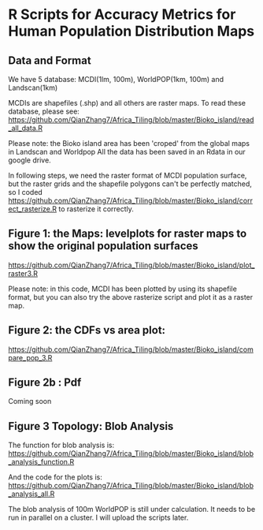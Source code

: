 # R Scripts for Accuracy Metrics for Human Population Distribution Maps 

## Data and Format

We have 5 database: MCDI(1lm, 100m), WorldPOP(1km, 100m) and Landscan(1km)

MCDIs are shapefiles (.shp) and all others are raster maps. To read these database, please see:
https://github.com/QianZhang7/Africa_Tiling/blob/master/Bioko_island/read_all_data.R

Please note: the Bioko island area has been 'croped' from the global maps in Landscan and Worldpop
All the data has been saved in an Rdata in our google drive.


In following steps, we need the raster format of MCDI population surface, but the raster grids and the shapefile polygons
can't be perfectly matched, so I coded https://github.com/QianZhang7/Africa_Tiling/blob/master/Bioko_island/correct_rasterize.R
to rasterize it correctly.


## Figure 1: the Maps: levelplots for raster maps to show the original population surfaces
https://github.com/QianZhang7/Africa_Tiling/blob/master/Bioko_island/plot_raster3.R

Please note: in this code, MCDI has been plotted by using its shapefile format, but you can also try the above rasterize script and plot it as a raster map.


## Figure 2: the CDFs vs area plot:
https://github.com/QianZhang7/Africa_Tiling/blob/master/Bioko_island/compare_pop_3.R

## Figure 2b : Pdf
Coming soon

## Figure 3 Topology: Blob Analysis

The function for blob analysis is: https://github.com/QianZhang7/Africa_Tiling/blob/master/Bioko_island/blob_analysis_function.R

And the code for the plots is: https://github.com/QianZhang7/Africa_Tiling/blob/master/Bioko_island/blob_analysis_all.R

The blob analysis of 100m WorldPOP is still under calculation. It needs to be run in parallel on a cluster. I will upload the scripts later.
